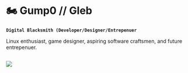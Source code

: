 # 🏍️ Gump0 // Gleb

**`Digital Blacksmith (Developer/Designer/Entrepenuer`**

Linux enthusiast, game designer, aspiring software craftsmen, and future entrepenuer.

![](https://media4.giphy.com/media/v1.Y2lkPTc5MGI3NjExdW16c292eDFqeHI4ZzV5M2l6bTU0dDdkNnpybTBydDZrdzU5M3N3bCZlcD12MV9pbnRlcm5hbF9naWZfYnlfaWQmY3Q9Zw/GYtblmdLnemlO/giphy.gif)
---

<!---
Gump0/Gump0 is a ✨ special ✨ repository because its `README.md` (this file) appears on your GitHub profile.
You can click the Preview link to take a look at your changes.
--->
